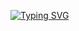 [![Typing SVG](https://readme-typing-svg.herokuapp.com?color=%2336BCF7&lines=Hi+There!+i'm+Egor)](https://git.io/typing-svg)
